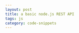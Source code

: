 ```yaml
---
layout: post
title: a basic node.js REST API 
tags: js
category: code-snippets
---
```


<script src="https://gist.github.com/selimslab/05be024ede0eb72a8f58cb5fb42fb9c2.js"></script>